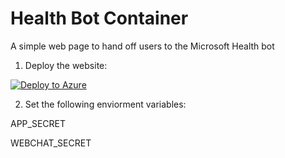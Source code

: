 # Health Bot Container

A simple web page to hand off users to the Microsoft Health bot

1. Deploy the website:

[![Deploy to Azure][Deploy Button]][Deploy Node/GetConversationMembers]

[Deploy Button]: https://azuredeploy.net/deploybutton.png
[Deploy Node/GetConversationMembers]: https://azuredeploy.net

2. Set the following enviorment variables:

APP_SECRET

WEBCHAT_SECRET
